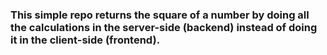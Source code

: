 ### This simple repo returns the square of a number by doing all the calculations in the server-side (backend) instead of doing it in the client-side (frontend). ###
